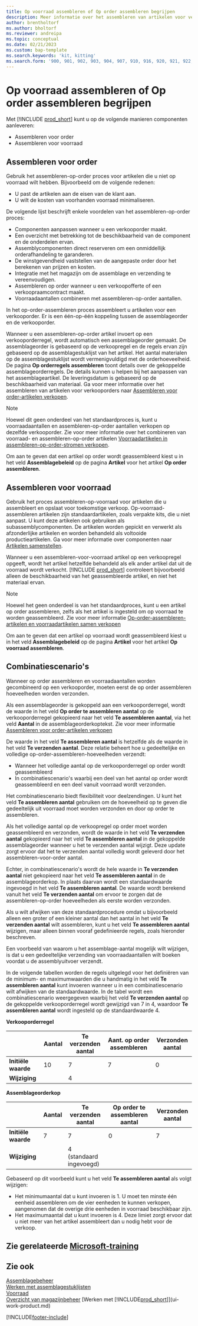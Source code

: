 ```yaml
---
title: Op voorraad assembleren of Op order assembleren begrijpen
description: Meer informatie over het assembleren van artikelen voor verkooporders of om op voorraad te houden voor toekomstige verkopen.
author: brentholtorf
ms.author: bholtorf
ms.reviewer: andreipa
ms.topic: conceptual
ms.date: 02/21/2023
ms.custom: bap-template
ms.search.keywords: 'kit, kitting'
ms.search.form: '900, 901, 902, 903, 904, 907, 910, 916, 920, 921, 922, 923, 940, 941, 942, 930, 931, 932, 914, 915, 905'
---
```

# <a name="understanding-assemble-to-order-and-assemble-to-stock" />Op voorraad assembleren of Op order assembleren begrijpen

Met [!INCLUDE [prod_short](includes/prod_short.md)] kunt u op de volgende manieren componenten aanleveren:

* Assembleren voor order  
* Assembleren voor voorraad  

## <a name="assemble-to-order" />Assembleren voor order

Gebruik het assembleren-op-order proces voor artikelen die u niet op voorraad wilt hebben. Bijvoorbeeld om de volgende redenen:

* U past de artikelen aan de eisen van de klant aan.
* U wilt de kosten van voorhanden voorraad minimaliseren.

De volgende lijst beschrijft enkele voordelen van het assembleren-op-order proces:  

* Componenten aanpassen wanneer u een verkooporder maakt.  
* Een overzicht met betrekking tot de beschikbaarheid van de component en de onderdelen ervan.  
* Assemblycomponenten direct reserveren om een onmiddellijk orderafhandeling te garanderen.  
* De winstgevendheid vaststellen van de aangepaste order door het berekenen van prijzen en kosten.  
* Integratie met het magazijn om de assemblage en verzending te vereenvoudigen.  
* Assembleren op order wanneer u een verkoopofferte of een verkoopraamcontract maakt.  
* Voorraadaantallen combineren met assembleren-op-order aantallen.  

In het op-order-assembleren proces assembleert u artikelen voor een verkooporder. Er is een één-op-één koppeling tussen de assemblageorder en de verkooporder.  

Wanneer u een assembleren-op-order artikel invoert op een verkooporderregel, wordt automatisch een assemblageorder gemaakt. De assemblageorder is gebaseerd op de verkoopregel en de regels ervan zijn gebaseerd op de assemblagestuklijst van het artikel. Het aantal materialen op de assemblagestuklijst wordt vermenigvuldigd met de orderhoeveelheid. De pagina **Op orderregels assembleren** toont details over de gekoppelde assemblageorderregels. De details kunnen u helpen bij het aanpassen van het assemblageartikel. De leveringsdatum is gebaseerd op de beschikbaarheid van materiaal. Ga voor meer informatie over het assembleren van artikelen voor verkooporders naar [Assembleren voor order-artikelen verkopen](assembly-how-to-sell-items-assembled-to-order.md).  

> [!NOTE]  
> Hoewel dit geen onderdeel van het standaardproces is, kunt u voorraadaantallen en assembleren-op-order aantallen verkopen op dezelfde verkooporder. Zie voor meer informatie over het combineren van voorraad- en assembleren-op-order artikelen [Voorraadartikelen in assembleren-op-order-stromen verkopen](assembly-how-to-sell-inventory-items-in-assemble-to-order-flows.md).  

Om aan te geven dat een artikel op order wordt geassembleerd kiest u in het veld **Assemblagebeleid** op de pagina **Artikel** voor het artikel **Op order assembleren**.  

## <a name="assemble-to-stock" />Assembleren voor voorraad

Gebruik het proces assembleren-op-voorraad voor artikelen die u assembleert en opslaat voor toekomstige verkoop. Op-voorraad-assembleren artikelen zijn standaardartikelen, zoals verpakte kits, die u niet aanpast. U kunt deze artikelen ook gebruiken als subassemblycomponenten. De artikelen worden gepickt en verwerkt als afzonderlijke artikelen en worden behandeld als voltooide productieartikelen. Ga voor meer informatie over componenten naar [Artikelen samenstellen](assembly-how-to-assemble-items.md).  

Wanneer u een assembleren-voor-voorraad artikel op een verkoopregel opgeeft, wordt het artikel hetzelfde behandeld als elk ander artikel dat uit de voorraad wordt verkocht. [!INCLUDE [prod_short](includes/prod_short.md)] controleert bijvoorbeeld alleen de beschikbaarheid van het geassembleerde artikel, en niet het materiaal ervan.  

> [!NOTE]  
> Hoewel het geen onderdeel is van het standaardproces, kunt u een artikel op order assembleren, zelfs als het artikel is ingesteld om op voorraad te worden geassembleerd. Zie voor meer informatie [Op-order-assembleren-artikelen en voorraadartikelen samen verkopen](assembly-how-to-sell-assemble-to-order-items-and-inventory-items-together.md)  

Om aan te geven dat een artikel op voorraad wordt geassembleerd kiest u in het veld **Assemblagebeleid** op de pagina **Artikel** voor het artikel **Op voorraad assembleren**.  

## <a name="combination-scenarios" />Combinatiescenario's

Wanneer op order assembleren en voorraadaantallen worden gecombineerd op een verkooporder, moeten eerst de op order assembleren hoeveelheden worden verzonden.  

Als een assemblageorder is gekoppeld aan een verkooporderregel, wordt de waarde in het veld **Op order te assembleren aantal** op de verkooporderregel gekopieerd naar het veld **Te assembleren aantal**, via het veld **Aantal** in de assemblageorderkoptekst. Zie voor meer informatie [Assembleren voor order-artikelen verkopen](assembly-how-to-sell-items-assembled-to-order.md)  

De waarde in het veld **Te assembleren aantal** is hetzelfde als de waarde in het veld **Te verzenden aantal**. Deze relatie beheert hoe u gedeeltelijke en volledige op-order-assembleren-hoeveelheden verzendt:

* Wanneer het volledige aantal op de verkooporderregel op order wordt geassembleerd
* In combinatiescenario's waarbij een deel van het aantal op order wordt geassembleerd en een deel vanuit voorraad wordt verzonden.

Het combinatiescenario biedt flexibiliteit voor deelzendingen. U kunt het veld **Te assembleren aantal** gebruiken om de hoeveelheid op te geven die gedeeltelijk uit voorraad moet worden verzonden en door op order te assembleren.  

Als het volledige aantal op de verkoopregel op order moet worden geassembleerd en verzonden, wordt de waarde in het veld **Te verzenden aantal** gekopieerd naar het veld **Te assembleren aantal** in de gekoppelde assemblageorder wanneer u het te verzenden aantal wijzigt. Deze update zorgt ervoor dat het te verzenden aantal volledig wordt geleverd door het assembleren-voor-order aantal.  

Echter, in combinatiescenario's wordt de hele waarde in **Te verzenden aantal** niet gekopieerd naar het veld **Te assembleren aantal** in de assemblageorderkop. In plaats daarvan wordt een standaardwaarde ingevoegd in het veld **Te assembleren aantal**. De waarde wordt berekend vanuit het veld **Te verzenden aantal** om ervoor te zorgen dat de assembleren-op-order hoeveelheden als eerste worden verzonden.

Als u wilt afwijken van deze standaardprocedure omdat u bijvoorbeeld alleen een groter of een kleiner aantal dan het aantal in het veld **Te verzenden aantal** wilt assembleren, kunt u het veld **Te assembleren aantal** wijzigen, maar alleen binnen vooraf gedefinieerde regels, zoals hieronder beschreven.  

Een voorbeeld van waarom u het assemblage-aantal mogelijk wilt wijzigen, is dat u een gedeeltelijke verzending van voorraadaantallen wilt boeken voordat u de assemblyuitvoer verzendt.  

In de volgende tabellen worden de regels uitgelegd voor het definiëren van de minimum- en maximumwaarden die u handmatig in het veld **Te assembleren aantal** kunt invoeren wanneer u in een combinatiescenario wilt afwijken van de standaardwaarde. In de tabel wordt een combinatiescenario weergegeven waarbij het veld **Te verzenden aantal** op de gekoppelde verkooporderregel wordt gewijzigd van 7 in 4, waardoor **Te assembleren aantal** wordt ingesteld op de standaardwaarde 4.  

**Verkooporderregel**

|                | **Aantal** | **Te verzenden aantal** | **Aant. op order assembleren** | **Verzonden aantal** |
|----------------|--------------|------------------|-------------------------------|----------------------|
|**Initiële waarde**| 10          | 7                | 7                             | 0                    |
|**Wijziging**      |              | 4                |                               |                      |

**Assemblageorderkop**

|                | **Aantal** | **Te verzenden aantal** | **Op order te assembleren aantal** | **Verzonden aantal** |
|----------------|--------------|------------------|-------------------------------|----------------------|
|**Initiële waarde**| 7           | 7                | 0                             | 7                    |
|**Wijziging**      |              | 4 (standaard ingevoegd)|                         |                      |

Gebaseerd op dit voorbeeld kunt u het veld **Te assembleren aantal** als volgt wijzigen:  

* Het minimumaantal dat u kunt invoeren is 1. U moet ten minste één eenheid assembleren om de vier eenheden te kunnen verkopen, aangenomen dat de overige drie eenheden in voorraad beschikbaar zijn.  
* Het maximumaantal dat u kunt invoeren is 4. Deze limiet zorgt ervoor dat u niet meer van het artikel assembleert dan u nodig hebt voor de verkoop.  

## <a name="see-related-microsoft-trainingtrainingpathsassemble-items-dynamics--business-central" />Zie gerelateerde [Microsoft-training](/training/paths/assemble-items-dynamics-365-business-central/)

## <a name="see-also" />Zie ook

[Assemblagebeheer](assembly-assemble-items.md)  
[Werken met assemblagestuklijsten](assembly-how-work-assembly-boms.md)  
[Voorraad](inventory-manage-inventory.md)  
[Overzicht van magazijnbeheer](design-details-warehouse-management.md)
[Werken met [!INCLUDE[prod_short](includes/prod_short.md)]](ui-work-product.md)

[!INCLUDE[footer-include](includes/footer-banner.md)]
